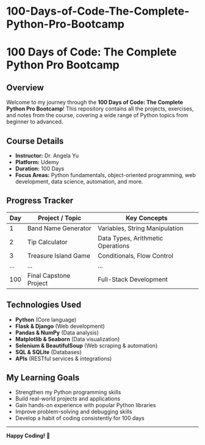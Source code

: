 # 100-Days-of-Code-The-Complete-Python-Pro-Bootcamp

# 100 Days of Code: The Complete Python Pro Bootcamp

## Overview
Welcome to my journey through the **100 Days of Code: The Complete Python Pro Bootcamp**! This repository contains all the projects, exercises, and notes from the course, covering a wide range of Python topics from beginner to advanced.

## Course Details
- **Instructor:** Dr. Angela Yu
- **Platform:** Udemy
- **Duration:** 100 Days
- **Focus Areas:** Python fundamentals, object-oriented programming, web development, data science, automation, and more.

## Progress Tracker
| Day | Project / Topic | Key Concepts |
|-----|---------------|-------------|
| 1   | Band Name Generator | Variables, String Manipulation |
| 2   | Tip Calculator | Data Types, Arithmetic Operations |
| 3   | Treasure Island Game | Conditionals, Flow Control |
| ... | ... | ... |
| 100 | Final Capstone Project | Full-Stack Development |

## Technologies Used
- **Python** (Core language)
- **Flask & Django** (Web development)
- **Pandas & NumPy** (Data analysis)
- **Matplotlib & Seaborn** (Data visualization)
- **Selenium & BeautifulSoup** (Web scraping & automation)
- **SQL & SQLite** (Databases)
- **APIs** (RESTful services & integrations)

## My Learning Goals
- Strengthen my Python programming skills
- Build real-world projects and applications
- Gain hands-on experience with popular Python libraries
- Improve problem-solving and debugging skills
- Develop a habit of coding consistently for 100 days

---
**Happy Coding! 🚀**

